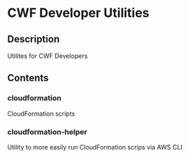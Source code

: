 # CWF Developer Utilities

## Description

Utilites for CWF Developers

## Contents

### cloudformation 

CloudFormation scripts 

### cloudformation-helper

Utility to more easily run CloudFormation scrips via AWS CLI